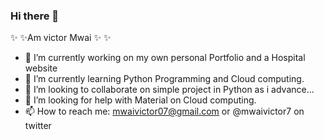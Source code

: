### Hi there 👋



✨ ✨Am victor Mwai ✨ ✨

- 🔭 I’m currently working on my own personal Portfolio and a Hospital website
- 🌱 I’m currently learning Python Programming and Cloud computing.
- 👯 I’m looking to collaborate on simple project in Python as i advance...
- 🤔 I’m looking for help with Material on Cloud computing.
- 📫 How to reach me: mwaivictor07@gmail.com or @mwaivictor7 on twitter
